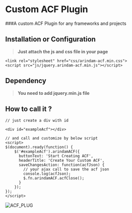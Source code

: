# Custom ACF Plugin
###A custom ACF Plugin for any frameworks and projects

## Installation or Configuration

> **Just attach the js and css file in your page**

```shell
<link rel="stylesheet" href="css/arindam-acf.min.css">
<script src="js/jquery.arindam-acf.min.js"></script>
```

## Dependency

> **You need to add jquery.min.js file**

## How to call it ?

```shell
// just create a div with id

<div id="exampleAcf"></div>

// and call and customize by below script
<script>
$(document).ready(function() {
    $('#exampleAcf').arindamACF({
      buttonText: 'Start Creating ACF',
      headerTitle: 'Create Your Custom ACF',
      saveChangesAction: function(acfJson) {
        // your ajax call to save the acf json
        console.log(acfJson);
        $.fn.arindamACF.acfClose();
      }
    });
});
</script>
```

![ACF_PLUG](https://user-images.githubusercontent.com/24665327/236636572-8ad07e59-d0e7-4d17-8066-ef90c4d0cead.png)
